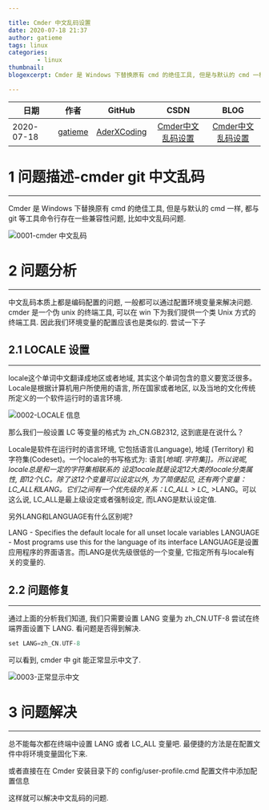 ```yaml
---

title: Cmder 中文乱码设置
date: 2020-07-18 21:37
author: gatieme
tags: linux
categories:
        - linux
thumbnail:
blogexcerpt: Cmder 是 Windows 下替换原有 cmd 的绝佳工具, 但是与默认的 cmd 一样, 都与 git 等工具命令行存在一些兼容性问题, 比如中文乱码问题.

---
```



| 日期 | 作者 | GitHub| CSDN | BLOG |
| ------- |:-------:|:-------:|:-------:|:-------:|
| 2020-07-18 | [gatieme](https://blog.csdn.net/gatieme) | [AderXCoding](https://github.com/gatieme/AderXCoding/blob/master/system/tools/cmder/README.md) | [Cmder中文乱码设置](https://blog.csdn.net/gatieme/article/details/107433834) | [Cmder中文乱码设置](https://kernelshow.com/2020/07/18/2020/0718-0001-Cmder_Chinese_garbled_settings)|


# 1    问题描述-cmder git 中文乱码
-------



Cmder 是 Windows 下替换原有 cmd 的绝佳工具, 但是与默认的 cmd 一样, 都与 git 等工具命令行存在一些兼容性问题, 比如中文乱码问题.




![0001-cmder 中文乱码](https://raw.githubusercontent.com/gatieme/AderXCoding/master/system/tools/cmder/1.png)





# 2    问题分析
-------

中文乱码本质上都是编码配置的问题, 一般都可以通过配置环境变量来解决问题.
cmder 是一个伪 unix 的终端工具, 可以在 win 下为我们提供一个类 Unix 方式的终端工具. 因此我们环境变量的配置应该也是类似的. 尝试一下子

## 2.1 LOCALE 设置
-------



locale这个单词中文翻译成地区或者地域, 其实这个单词包含的意义要宽泛很多。Locale是根据计算机用户所使用的语言, 所在国家或者地区, 以及当地的文化传统所定义的一个软件运行时的语言环境.

![0002-LOCALE 信息](https://raw.githubusercontent.com/gatieme/AderXCoding/master/system/tools/cmder/2.png)

那么我们一般设置 LC 等变量的格式为 zh_CN.GB2312, 这到底是在说什么？ 

Locale是软件在运行时的语言环境, 它包括语言(Language), 地域 (Territory) 和字符集(Codeset)。一个locale的书写格式为: 语言[_地域[.字符集]]。所以说呢, locale总是和一定的字符集相联系的
设定locale就是设定12大类的locale分类属性, 即12个LC_*。除了这12个变量可以设定以外, 为了简便起见, 还有两个变量：LC_ALL和LANG。它们之间有一个优先级的关系：LC_ALL > LC_* >LANG。可以这么说, LC_ALL是最上级设定或者强制设定, 而LANG是默认设定值.

另外LANG和LANGUAGE有什么区别呢?

LANG - Specifies the default locale for all unset locale variables
LANGUAGE - Most programs use this for the language of its interface
LANGUAGE是设置应用程序的界面语言。而LANG是优先级很低的一个变量, 它指定所有与locale有关的变量的.




## 2.2 问题修复
-------

通过上面的分析我们知道, 我们只需要设置 LANG 变量为 zh_CN.UTF-8
尝试在终端界面设置下 LANG. 看问题是否得到解决.

```cpp
set LANG=zh_CN.UTF-8
```



可以看到,  cmder 中 git 能正常显示中文了.


![0003-正常显示中文](https://raw.githubusercontent.com/gatieme/AderXCoding/master/system/tools/cmder/3.png)

# 3 问题解决
-------

总不能每次都在终端中设置 LANG 或者 LC_ALL 变量吧. 最便捷的方法是在配置文件中将环境变量固化下来.

或者直接在在 Cmder 安装目录下的 config/user-profile.cmd 配置文件中添加配置信息


这样就可以解决中文乱码的问题.